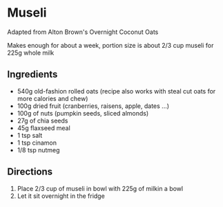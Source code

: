 # Museli

Adapted from Alton Brown's Overnight Coconut Oats

Makes enough for about a week, portion size is about 2/3 cup museli for 225g whole milk

## Ingredients
* 540g old-fashion rolled oats (recipe also works with steal cut oats for more calories and chew)
* 100g dried fruit (cranberries, raisens, apple, dates ...)
* 100g of nuts (pumpkin seeds, sliced almonds)
* 27g of chia seeds
* 45g flaxseed meal
* 1 tsp salt
* 1 tsp cinamon
* 1/8 tsp nutmeg

## Directions
 1. Place 2/3 cup of museli in bowl with 225g of milkin a bowl
 2. Let it sit overnight in the fridge
